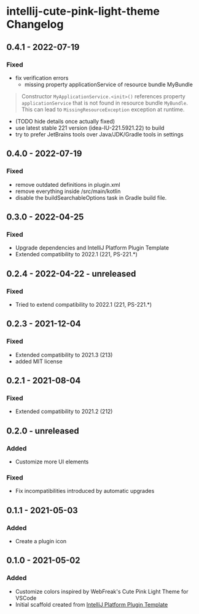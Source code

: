 <!-- Keep a Changelog guide -> https://keepachangelog.com -->

# intellij-cute-pink-light-theme Changelog

## 0.4.1 - 2022-07-19
### Fixed
- fix verification errors
  - missing property applicationService of resource bundle MyBundle
    
> Constructor `MyApplicationService.<init>()` references property `applicationService` that is not found in resource bundle `MyBundle`. This can lead to `MissingResourceException` exception at runtime.

- (TODO hide details once actually fixed)
- use latest stable 221 version (idea-IU-221.5921.22) to build
- try to prefer JetBrains tools over Java/JDK/Gradle tools in settings

## 0.4.0 - 2022-07-19
### Fixed
- remove outdated definitions in plugin.xml
- remove everything inside /src/main/kotlin
- disable the buildSearchableOptions task in Gradle build file.

## 0.3.0 - 2022-04-25
### Fixed
- Upgrade dependencies and IntelliJ Platform Plugin Template
- Extended compatibility to 2022.1 (221, PS-221.*)

## 0.2.4 - 2022-04-22 - unreleased
### Fixed
- Tried to extend compatibility to 2022.1 (221, PS-221.*)

## 0.2.3 - 2021-12-04
### Fixed
- Extended compatibility to 2021.3 (213)
- added MIT license

## 0.2.1 - 2021-08-04
### Fixed
- Extended compatibility to 2021.2 (212)

## 0.2.0 - unreleased
### Added
- Customize more UI elements
### Fixed
- Fix incompatibilities introduced by automatic upgrades

## 0.1.1 - 2021-05-03
### Added
- Create a plugin icon

## 0.1.0 - 2021-05-02
### Added
- Customize colors inspired by WebFreak's Cute Pink Light Theme for VSCode
- Initial scaffold created from [IntelliJ Platform Plugin Template](https://github.com/JetBrains/intellij-platform-plugin-template)
